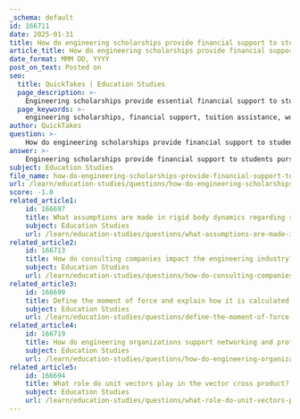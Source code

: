 ```yaml
---
_schema: default
id: 166711
date: 2025-01-31
title: How do engineering scholarships provide financial support to students?
article_title: How do engineering scholarships provide financial support to students?
date_format: MMM DD, YYYY
post_on_text: Posted on
seo:
  title: QuickTakes | Education Studies
  page_description: >-
    Engineering scholarships provide essential financial support to students pursuing degrees in engineering by alleviating educational costs, encouraging careers in the profession, and promoting diversity among underrepresented groups.
  page_keywords: >-
    engineering scholarships, financial support, tuition assistance, workforce diversity, academic merit, financial need, engineering organizations, underrepresented groups, application process, inclusivity, career encouragement, educational costs
author: QuickTakes
question: >-
    How do engineering scholarships provide financial support to students?
answer: >-
    Engineering scholarships provide financial support to students pursuing degrees in engineering fields in several ways:\n\n1. **Reduction of Educational Costs**: Engineering scholarships help alleviate the financial burden of tuition and related expenses, making higher education more accessible. This is particularly important in engineering, where the cost of education can be significant.\n\n2. **Encouragement to Enter the Profession**: By offering financial incentives, scholarships encourage students to pursue careers in engineering. This is crucial for addressing workforce shortages in the engineering sector and promoting diversity within the field.\n\n3. **Criteria for Awards**: Scholarships may be awarded based on various criteria, including academic merit, financial need, or specific involvement in engineering organizations. For instance, organizations like the National Society of Professional Engineers (NSPE) and the Society of Women Engineers (SWE) offer scholarships that may require membership or participation in specific programs.\n\n4. **Diverse Opportunities**: Scholarships can vary widely in terms of eligibility and award amounts. For example, SWE disbursed over $1,200,000 in scholarships in 2021, supporting students who identify as female and are pursuing ABET-accredited programs in engineering and technology.\n\n5. **Application Process**: The application process for these scholarships typically involves researching available opportunities, submitting an online application, and providing necessary documentation such as transcripts and recommendation letters. Some scholarships allow for a single application to be considered for multiple awards.\n\n6. **Support for Specific Groups**: Certain scholarships are designed to support underrepresented groups in engineering, such as women and veterans, thereby promoting inclusivity in the engineering profession.\n\nIn summary, engineering scholarships play a vital role in supporting students financially, encouraging them to pursue engineering careers, and fostering diversity within the field.
subject: Education Studies
file_name: how-do-engineering-scholarships-provide-financial-support-to-students.md
url: /learn/education-studies/questions/how-do-engineering-scholarships-provide-financial-support-to-students
score: -1.0
related_article1:
    id: 166697
    title: What assumptions are made in rigid body dynamics regarding stress and deformation?
    subject: Education Studies
    url: /learn/education-studies/questions/what-assumptions-are-made-in-rigid-body-dynamics-regarding-stress-and-deformation
related_article2:
    id: 166713
    title: How do consulting companies impact the engineering industry?
    subject: Education Studies
    url: /learn/education-studies/questions/how-do-consulting-companies-impact-the-engineering-industry
related_article3:
    id: 166699
    title: Define the moment of force and explain how it is calculated.
    subject: Education Studies
    url: /learn/education-studies/questions/define-the-moment-of-force-and-explain-how-it-is-calculated
related_article4:
    id: 166719
    title: How do engineering organizations support networking and professional development?
    subject: Education Studies
    url: /learn/education-studies/questions/how-do-engineering-organizations-support-networking-and-professional-development
related_article5:
    id: 166694
    title: What role do unit vectors play in the vector cross product?
    subject: Education Studies
    url: /learn/education-studies/questions/what-role-do-unit-vectors-play-in-the-vector-cross-product
---
```


&nbsp;